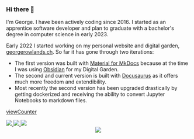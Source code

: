 ### Hi there 👋

I'm George. I have been actively coding since 2016. I started as an apprentice software developer and plan to graduate with a bachelor's degree in computer science in early 2023.

Early 2022 I started working on my personal website and digital garden, [georgerowlands.ch](https://github.com/LuciferUchiha/georgerowlands.ch). So far it has gone through two iterations:

- The first version was built with [Material for MkDocs](https://squidfunk.github.io/mkdocs-material/) because at the time I was using [Obsidian](https://obsidian.md/) for my Digital Garden.
- The second and current version is built with [Docusaurus](https://docusaurus.io/) as it offers much more freedom and extendibility.
- Most recently the second version has been upgraded drastically by getting dockerized and receiving the ability to convert Jupyter Notebooks to markdown files.

[viewCounter](https://count.getloli.com/get/@LuciferUchiha?theme=rule34)

<!-- georgerlogowhite is light theme logo, georgerlogo is dark theme logo -->
<a href="https://www.georgerowlands.ch">
  <img src="https://custom-icon-badges.herokuapp.com/badge/-My_Website-7f39fb?style=for-the-badge&logo=georgerlogowhite&logoColor=white"/>
</a>
<a href="https://www.linkedin.com/in/georgerowlands/">
  <img src="https://img.shields.io/badge/linkedin-0077B5.svg?style=for-the-badge&logo=linkedin&logoColor=white"/>
</a>
<a href="https://stackoverflow.com/users/10994912/lucifer-uchiha">
  <img src="https://img.shields.io/badge/stackoverflow-F48224.svg?style=for-the-badge&logo=stackoverflow&logoColor=white"/>
</a>


<div align="center">
  <img src="https://github-readme-streak-stats.herokuapp.com/?user=LuciferUchiha&theme=dark&hide_border=true">
</div>
